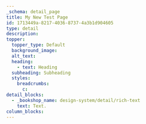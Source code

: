 ```yaml
---
_schema: detail_page
title: My New Test Page
id: 1713449a-8217-4036-8737-4a3b1d904605
type: detail
description:
topper:
  topper_type: Default
  background_image:
  alt_text:
  heading:
    - text: Heading
  subheading: Subheading
  styles:
    breadcrumbs:
      c:
detail_blocks:
  - _bookshop_name: design-system/detail/rich-text
    text: Text.
column_blocks:
---
```

